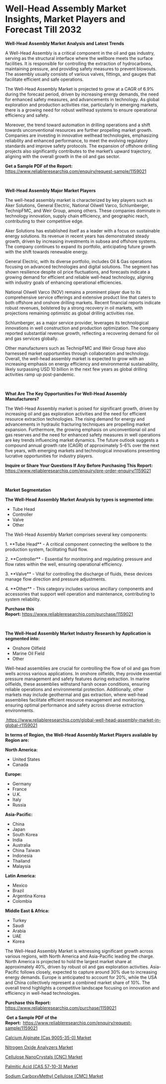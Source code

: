 <p><h1>Well-Head Assembly Market Insights, Market Players and Forecast Till 2032</h1></p><p><strong>Well-Head Assembly Market Analysis and Latest Trends</strong></p>
<p><p>A Well-Head Assembly is a critical component in the oil and gas industry, serving as the structural interface where the wellbore meets the surface facilities. It is responsible for controlling the extraction of hydrocarbons, maintaining pressure, and providing safety measures to prevent blowouts. The assembly usually consists of various valves, fittings, and gauges that facilitate efficient and safe operations.</p><p>The Well-Head Assembly Market is projected to grow at a CAGR of 6.9% during the forecast period, driven by increasing energy demands, the need for enhanced safety measures, and advancements in technology. As global exploration and production activities rise, particularly in emerging markets, there is a growing need for robust wellhead systems to ensure operational efficiency and safety. </p><p>Moreover, the trend toward automation in drilling operations and a shift towards unconventional resources are further propelling market growth. Companies are investing in innovative wellhead technologies, emphasizing reliability and enhanced performance, to meet the evolving regulatory standards and improve safety protocols. The expansion of offshore drilling projects also significantly contributes to the market’s upward trajectory, aligning with the overall growth in the oil and gas sector.</p></p>
<p><strong>Get a Sample PDF of the Report:&nbsp;</strong> <a href="https://www.reliableresearchiq.com/enquiry/request-sample/1159021?utm_campaign=123&utm_medium=2&utm_source=Github&utm_content=ia&utm_term=22032025&utm_id=well-head-assembly">https://www.reliableresearchiq.com/enquiry/request-sample/1159021</a></p>
<p>&nbsp;</p>
<p><strong>Well-Head Assembly Major Market Players</strong></p>
<p><p>The well-head assembly market is characterized by key players such as Aker Solutions, General Electric, National Oilwell Varco, Schlumberger, TechnipFMC, and Weir Group, among others. These companies dominate in technology innovation, supply chain efficiency, and geographic reach, contributing to their competitive edge.</p><p>Aker Solutions has established itself as a leader with a focus on sustainable energy solutions. Its revenue in recent years has demonstrated steady growth, driven by increasing investments in subsea and offshore systems. The company continues to expand its portfolio, anticipating future growth with the shift towards renewable energy.</p><p>General Electric, with its diverse portfolio, includes Oil & Gas operations focusing on advanced technologies and digital solutions. The segment has shown resilience despite oil price fluctuations, and forecasts indicate a growing demand for efficient and reliable well-head technology, aligning with industry goals of enhancing operational efficiencies.</p><p>National Oilwell Varco (NOV) remains a prominent player due to its comprehensive service offerings and extensive product line that caters to both offshore and onshore drilling markets. Recent financial reports indicate robust revenues, bolstered by a strong recovery in oil markets, with projections remaining optimistic as global drilling activities rise.</p><p>Schlumberger, as a major service provider, leverages its technological innovations in well construction and production optimization. The company reported substantial revenue growth, reflecting a recovering demand for oil and gas services globally.</p><p>Other manufacturers such as TechnipFMC and Weir Group have also harnessed market opportunities through collaboration and technology. Overall, the well-head assembly market is expected to grow with an increasing emphasis on energy efficiency and environmental sustainability, likely surpassing USD 10 billion in the next few years as global drilling activities ramp up post-pandemic.</p></p>
<p>&nbsp;</p>
<p><strong>What Are The Key Opportunities For Well-Head Assembly Manufacturers?</strong></p>
<p><p>The Well-Head Assembly market is poised for significant growth, driven by increasing oil and gas exploration activities and the need for efficient resource extraction technologies. The rising demand for energy and advancements in hydraulic fracturing techniques are propelling market expansion. Furthermore, the growing emphasis on unconventional oil and gas reserves and the need for enhanced safety measures in well operations are key trends influencing market dynamics. The future outlook suggests a compound annual growth rate (CAGR) of approximately 5-6% over the next five years, with emerging markets and technological innovations presenting lucrative opportunities for industry players.</p></p>
<p><strong>Inquire or Share Your Questions If Any Before Purchasing This Report:</strong> <a href="https://www.reliableresearchiq.com/enquiry/pre-order-enquiry/1159021?utm_campaign=123&utm_medium=2&utm_source=Github&utm_content=ia&utm_term=22032025&utm_id=well-head-assembly">https://www.reliableresearchiq.com/enquiry/pre-order-enquiry/1159021</a></p>
<p>&nbsp;</p>
<p><strong>Market Segmentation</strong></p>
<p><strong>The Well-Head Assembly Market Analysis by types is segmented into:</strong></p>
<p><ul><li>Tube Head</li><li>Controller</li><li>Valve</li><li>Other</li></ul></p>
<p><p>The Well-Head Assembly Market comprises several key components: </p><p>1. **Tube Head** - A critical component connecting the wellbore to the production system, facilitating fluid flow. </p><p>2. **Controller** - Essential for monitoring and regulating pressure and flow rates within the well, ensuring operational efficiency. </p><p>3. **Valve** - Vital for controlling the discharge of fluids, these devices manage flow direction and pressure adjustments. </p><p>4. **Other** - This category includes various ancillary components and accessories that support well operation and maintenance, contributing to system reliability.</p></p>
<p><strong>Purchase this Report:&nbsp;</strong><a href="https://www.reliableresearchiq.com/purchase/1159021?utm_campaign=123&utm_medium=2&utm_source=Github&utm_content=ia&utm_term=22032025&utm_id=well-head-assembly">https://www.reliableresearchiq.com/purchase/1159021</a></p>
<p>&nbsp;</p>
<p><strong>The Well-Head Assembly Market Industry Research by Application is segmented into:</strong></p>
<p><ul><li>Onshore Oilfield</li><li>Marine Oil Field</li><li>Other</li></ul></p>
<p><p>Well-head assemblies are crucial for controlling the flow of oil and gas from wells across various applications. In onshore oilfields, they provide essential pressure management and safety features during extraction. In marine oilfields, these assemblies withstand harsh ocean conditions, ensuring reliable operations and environmental protection. Additionally, other markets may include geothermal and gas extraction, where well-head assemblies facilitate efficient resource management and monitoring, ensuring optimal performance and safety across diverse extraction environments.</p></p>
<p><a href="https://www.reliableresearchiq.com/global-well-head-assembly-market-in-global-r1159021?utm_campaign=123&utm_medium=2&utm_source=Github&utm_content=ia&utm_term=22032025&utm_id=well-head-assembly">&nbsp;https://www.reliableresearchiq.com/global-well-head-assembly-market-in-global-r1159021</a></p>
<p><strong>In terms of Region, the Well-Head Assembly Market Players available by Region are:</strong></p>
<p>
    <p> <strong> North America: </strong>
        <ul>
            <li>United States</li>
            <li>Canada</li>
        </ul>
        </p> 
    <p> <strong> Europe: </strong>
        <ul>
            <li>Germany</li>
            <li>France</li>
            <li>U.K.</li>
            <li>Italy</li>
            <li>Russia</li>
        </ul>
        </p> 
    <p> <strong> Asia-Pacific: </strong>
        <ul>
            <li>China</li>
            <li>Japan</li>
            <li>South Korea</li>
            <li>India</li>
            <li>Australia</li>
            <li>China Taiwan</li>
            <li>Indonesia</li>
            <li>Thailand</li>
            <li>Malaysia</li>
        </ul>
        </p> 
    <p> <strong> Latin America: </strong>
        <ul>
            <li>Mexico</li>
            <li>Brazil</li>
            <li>Argentina Korea</li>
            <li>Colombia</li>
        </ul>
        </p> 
    <p> <strong> Middle East & Africa: </strong>
        <ul>
            <li>Turkey</li>
            <li>Saudi</li>
            <li>Arabia</li>
            <li>UAE</li>
            <li>Korea</li>
        </ul>
    </p>
    </p>
<p><p>The Well-Head Assembly Market is witnessing significant growth across various regions, with North America and Asia-Pacific leading the charge. North America is projected to hold the largest market share at approximately 40%, driven by robust oil and gas exploration activities. Asia-Pacific follows closely, expected to capture around 30% due to increasing energy demands. Europe is anticipated to account for 20%, while the USA and China collectively represent a combined market share of 10%. The overall trend highlights a competitive landscape focusing on innovation and efficiency in well-head technologies.</p></p>
<p><strong>Purchase this Report: </strong><a href="https://www.reliableresearchiq.com/purchase/1159021?utm_campaign=123&utm_medium=2&utm_source=Github&utm_content=ia&utm_term=22032025&utm_id=well-head-assembly">https://www.reliableresearchiq.com/purchase/1159021</a></p>
<p>&nbsp;<strong>Get a Sample PDF of the Report:&nbsp;&nbsp;</strong><a href="https://www.reliableresearchiq.com/enquiry/request-sample/1159021?utm_campaign=123&utm_medium=2&utm_source=Github&utm_content=ia&utm_term=22032025&utm_id=well-head-assembly">https://www.reliableresearchiq.com/enquiry/request-sample/1159021</a></p>
<p><strong></strong></p>
<p><p><a href="https://github.com/akitamegge65/Market-Research-Report-List-1/blob/main/calcium-alginate-cas-9005-35-0-market.md?utm_campaign=123&utm_medium=2&utm_source=Github&utm_content=ia&utm_term=22032025&utm_id=well-head-assembly">Calcium Alginate (Cas 9005-35-0) Market</a></p><p><a href="https://github.com/ardgenoud/Market-Research-Report-List-1/blob/main/nitrogen-oxide-analyzers-market.md?utm_campaign=123&utm_medium=2&utm_source=Github&utm_content=ia&utm_term=22032025&utm_id=well-head-assembly">Nitrogen Oxide Analyzers Market</a></p><p><a href="https://github.com/benasjuettk3/Market-Research-Report-List-1/blob/main/cellulose-nanocrystals-cnc-market.md?utm_campaign=123&utm_medium=2&utm_source=Github&utm_content=ia&utm_term=22032025&utm_id=well-head-assembly">Cellulose NanoCrystals (CNC) Market</a></p><p><a href="https://github.com/gauldvikerm6/Market-Research-Report-List-1/blob/main/palmitic-acid-cas-57-10-3-market.md?utm_campaign=123&utm_medium=2&utm_source=Github&utm_content=ia&utm_term=22032025&utm_id=well-head-assembly">Palmitic Acid (CAS 57-10-3) Market</a></p><p><a href="https://github.com/cingozascard/Market-Research-Report-List-1/blob/main/sodium-carboxymethyl-cellulose-cmc-market.md?utm_campaign=123&utm_medium=2&utm_source=Github&utm_content=ia&utm_term=22032025&utm_id=well-head-assembly">Sodium CarboxyMethyl Cellulose (CMC) Market</a></p></p>